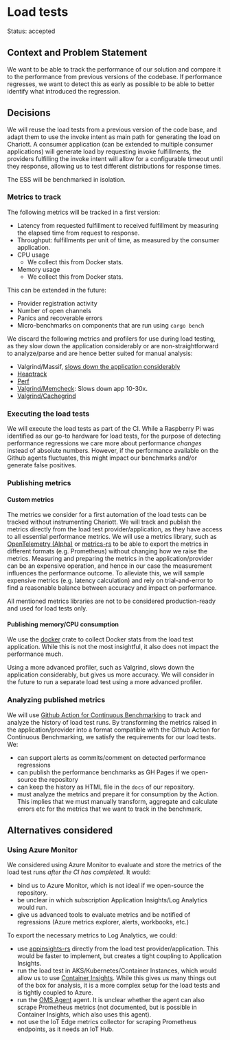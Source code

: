# Load tests

Status: accepted

## Context and Problem Statement

We want to be able to track the performance of our solution and compare it to
the performance from previous versions of the codebase. If performance
regresses, we want to detect this as early as possible to be able to better
identify what introduced the regression.

## Decisions

We will reuse the load tests from a previous version of the code base, and adapt
them to use the invoke intent as main path for generating the load on Chariott.
A consumer application (can be extended to multiple consumer applications) will
generate load by requesting invoke fulfillments, the providers fulfilling the
invoke intent will allow for a configurable timeout until they response,
allowing us to test different distributions for response times.

The ESS will be benchmarked in isolation.

### Metrics to track

The following metrics will be tracked in a first version:

- Latency from requested fulfillment to received fulfillment by measuring the
  elapsed time from request to response.
- Throughput: fulfillments per unit of time, as measured by the consumer
  application.
- CPU usage
  - We collect this from Docker stats.
- Memory usage
  - We collect this from Docker stats.

This can be extended in the future:

- Provider registration activity
- Number of open channels
- Panics and recoverable errors
- Micro-benchmarks on components that are run using `cargo bench`

We discard the following metrics and profilers for use during load testing, as
they slow down the application considerably or are non-straightforward to
analyze/parse and are hence better suited for manual analysis:

- Valgrind/Massif, [slows down the application
  considerably](https://rust-analyzer.github.io/blog/2020/12/04/measuring-memory-usage-in-rust.html)
- [Heaptrack](https://github.com/KDE/heaptrack)
- [Perf](https://perf.wiki.kernel.org/index.php/Main_Page)
- [Valgrind/Memcheck](https://access.redhat.com/documentation/en-us/red_hat_enterprise_linux/6/html/performance_tuning_guide/s-memory-valgrind#idm140718732267040):
  Slows down app 10-30x.
- [Valgrind/Cachegrind](https://access.redhat.com/documentation/en-us/red_hat_enterprise_linux/6/html/performance_tuning_guide/ch05s03s02)

### Executing the load tests

We will execute the load tests as part of the CI. While a Raspberry Pi was
identified as our go-to hardware for load tests, for the purpose of detecting
performance regressions we care more about performance _changes_ instead of
absolute numbers. However, if the performance available on the Github agents
fluctuates, this might impact our benchmarks and/or generate false positives.

### Publishing metrics

#### Custom metrics

The metrics we consider for a first automation of the load tests can be tracked
without instrumenting Chariott. We will track and publish the metrics directly
from the load test provider/application, as they have access to all essential
performance metrics. We will use a metrics library, such as [OpenTelemetry
(Alpha)](https://opentelemetry.io/docs/instrumentation/rust/) or
[metrics-rs](https://github.com/metrics-rs/metrics) to be able to export the
metrics in different formats (e.g. Prometheus) without changing how we raise the
metrics. Measuring and preparing the metrics in the application/provider can be
an expensive operation, and hence in our case the measurement influences the
performance outcome. To alleviate this, we will sample expensive metrics (e.g.
latency calculation) and rely on trial-and-error to find a reasonable balance
between accuracy and impact on performance.

All mentioned metrics libraries are not to be considered production-ready and
used for load tests only.

#### Publishing memory/CPU consumption

We use the [docker](https://docs.rs/crate/docker/0.0.41) crate to collect Docker
stats from the load test application. While this is not the most insightful, it
also does not impact the performance much.

Using a more advanced profiler, such as Valgrind, slows down the application
considerably, but gives us more accuracy. We will consider in the future to run
a separate load test using a more advanced profiler.

### Analyzing published metrics

We will use [Github Action for Continuous
Benchmarking](https://github.com/benchmark-action/github-action-benchmark) to
track and analyze the history of load test runs. By transforming the metrics
raised in the application/provider into a format compatible with the Github
Action for Continuous Benchmarking, we satisfy the requirements for our load
tests. We:

- can support alerts as commits/comment on detected performance regressions
- can publish the performance benchmarks as GH Pages if we open-source the
  repository
- can keep the history as HTML file in the `docs` of our repository.
- must analyze the metrics and prepare it for consumption by the Action. This
  implies that we must manually transform, aggregate and calculate errors etc
  for the metrics that we want to track in the benchmark.

## Alternatives considered

### Using Azure Monitor

We considered using Azure Monitor to evaluate and store the metrics of the load
test runs _after the CI has completed_. It would:

- bind us to Azure Monitor, which is not ideal if we open-source the repository.
- be unclear in which subscription Application Insights/Log Analytics would run.
- give us advanced tools to evaluate metrics and be notified of regressions
  (Azure metrics explorer, alerts, workbooks, etc.)

To export the necessary metrics to Log Analytics, we could:

- use [appinsights-rs](https://github.com/dmolokanov/appinsights-rs) directly
  from the load test provider/application. This would be faster to implement,
  but creates a tight coupling to Application Insights.
- run the load test in AKS/Kubernetes/Container Instances, which would allow us
  to use [Container
  Insights](https://docs.microsoft.com/en-us/azure/azure-monitor/containers/container-insights-overview).
  While this gives us many things out of the box for analysis, it is a more
  complex setup for the load tests and is tightly coupled to Azure.
- run the [OMS
  Agent](https://docs.microsoft.com/en-us/azure/azure-monitor/containers/containers#install-and-configure-linux-container-hosts)
  agent. It is unclear whether the agent can also scrape Prometheus metrics (not
  documented, but is possible in Container Insights, which also uses this
  agent).
- not use the IoT Edge metrics collector for scraping Prometheus endpoints, as
  it needs an IoT Hub.
